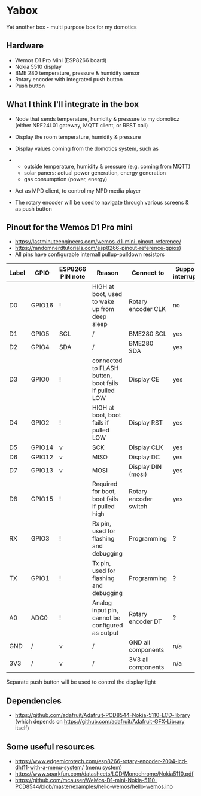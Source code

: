 # Yabox
Yet another box - multi purpose box for my domotics

## Hardware
- Wemos D1 Pro Mini (ESP8266 board)
- Nokia 5510 display
- BME 280 temperature, pressure & humidity sensor
- Rotary encoder with integrated push button
- Push button

## What I think I'll integrate in the box
- Node that sends temperature, humidity & pressure to my domoticz (either NRF24L01 gateway, MQTT client, or REST call)
- Display the room temperature, humidity & pressure
- Display values coming from the domotics system, such as
- - outside temperature, humidity & pressure (e.g. coming from MQTT)
  - solar paners: actual power generation, energy generation
  - gas consumption (power, energy)
 
- Act as MPD client, to control my MPD media player
- The rotary encoder will be used to navigate through various screens & as push button

## Pinout for the Wemos D1 Pro mini

- https://lastminuteengineers.com/wemos-d1-mini-pinout-reference/
- https://randomnerdtutorials.com/esp8266-pinout-reference-gpios)
- All pins have configurable internall pullup-pulldown resistors

|Label|GPIO|ESP8266 PIN note|Reason|Connect to|Support interrupts|
|-----|----|------------|------|----------|------------------|
|D0|GPIO16|!|HIGH at boot, used to wake up from deep sleep|Rotary encoder CLK|no|
|D1|GPIO5|SCL|/|BME280 SCL|yes|
|D2|GPIO4|SDA|/|BME280 SDA|yes|
|D3|GPIO0|!|connected to FLASH button, boot fails if pulled LOW|Display CE|yes|
|D4|GPIO2|!|HIGH at boot, boot fails if pulled LOW|Display RST|yes|
|D5|GPIO14|v|SCK|Display CLK|yes|
|D6|GPIO12|v|MISO|Display DC|yes|
|D7|GPIO13|v|MOSI|Display DIN (mosi)|yes|
|D8|GPIO15|!|Required for boot, boot fails if pulled high|Rotary encoder switch|yes|
|RX|GPIO3|!|Rx pin, used for flashing and debugging|Programming|?|
|TX|GPIO1|!|Tx pin, used for flashing and debugging|Programming|?|
|A0|ADC0|!|Analog input pin, cannot be configured as output|Rotary encoder DT|?|
|GND|/|v|/|GND all components|n/a|
|3V3|/|v|/|3V3 all components|n/a|

Separate push button will be used to control the display light

## Dependencies
- https://github.com/adafruit/Adafruit-PCD8544-Nokia-5110-LCD-library (which depends on https://github.com/adafruit/Adafruit-GFX-Library itself)

## Some useful resources
- https://www.edgemicrotech.com/esp8266-rotary-encoder-2004-lcd-dht11-with-a-menu-system/ (menu system)
- https://www.sparkfun.com/datasheets/LCD/Monochrome/Nokia5110.pdf
- https://github.com/mcauser/WeMos-D1-mini-Nokia-5110-PCD8544/blob/master/examples/hello-wemos/hello-wemos.ino
